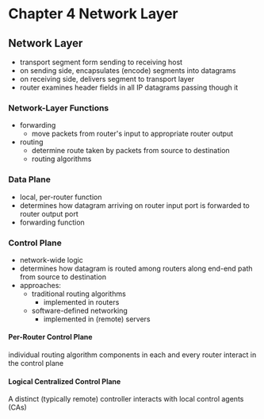 # Chapter 4 Network Layer

## Network Layer

- transport segment form sending to receiving host
- on sending side, encapsulates (encode) segments into datagrams
- on receiving side, delivers segment to transport layer
- router examines header fields in all IP datagrams passing though it

### Network-Layer Functions

- forwarding
  - move packets from router's input to appropriate router output
- routing
  - determine route taken by packets from source to destination
  - routing algorithms

### Data Plane

- local, per-router function
- determines how datagram arriving on router input port is forwarded to router output port
- forwarding function

### Control Plane

- network-wide logic
- determines how datagram is routed among routers along end-end path from source to destination
- approaches:
  - traditional routing algorithms
    - implemented in routers
  - software-defined networking
    - implemented in (remote) servers

#### Per-Router Control Plane

individual routing algorithm components in each and every router interact in the control plane

#### Logical Centralized Control Plane

A distinct (typically remote) controller interacts with local control agents (CAs)
